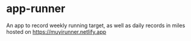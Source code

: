 # app-runner
An app to record weekly running target, as well as daily records in miles
hosted on https://muyirunner.netlify.app
